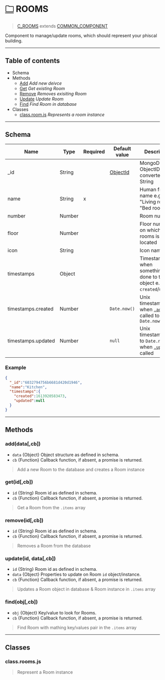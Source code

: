 # [🗀](../../comonents/rooms) ROOMS

> [C_ROOMS](./) extends [COMMON_COMPONENT](../system/component.md)

Component to manage/update rooms, which should represent your phiscal building.


---


## Table of contents 
- Schema
- Methods
  - [Add](#adddatacb) *Add new deivce*
  - [Get](#getidcb) *Get existing Room*
  - [Remove](#removeidcb) *Removes exisiting Room*
  - [Update](#updateid-datacb) *Update Room*
  - [Find](#findobjcb) *Find Room in database*
- Classes
  - [class.room.js]() *Represents a room instance*


---


## Schema
| Name               | Type   | Required | Default value | Description                                                                      |
| ------------------ | ------ | -------- | ------------- | -------------------------------------------------------------------------------- |
| _id                | String |          | [ObjectId]()  | MongoDB ObjectID converted to a String                                           |
| name               | String | x        |               | Human friendly name e.g. "Living room", "Bed room"                               |
| number             | Number |          |               | Room number                                                                      |
| floor              | Number |          |               | Floor number on which the rooms is located                                       |
| icon               | String |          |               | Icon name                                                                        |
| timestamps         | Object |          |               | Timestamps, when something was done to the object e.g. `created`/`updated`       |
| timestamps.created | Number |          | `Date.now()`  | Unix timestamp, set when [`.add`](#adddatacb) is called to `Date.now()`          |
| timestamps.updated | Number |          | `null`        | Unix timestamp, set to `Date.now()` when [`.update`](#updateid-datacb) is called |

### Example

```json
{
  "_id":"6032794756b6681d420d1946",
  "name":"Kitchen",
  "timestamps":{
    "created":1613920583473,
    "updated":null
  }
}
```


---


## Methods

### __add(data[,cb])__
* `data` {Object} Object structure as defined in schema.
* `cb` {Function} Callback function, if absent, a promise is returned.
> Add a new Room to the database and creates a Room instance

### __get(id[,cb])__
* `id` {String} Room id as defined in schema.
* `cb` {Function} Callback function, if absent, a promise is returned.
> Get a Room from the `.items` array

### __remove(id[,cb])__
* `id` {String} Room id as defined in schema.
* `cb` {Function} Callback function, if absent, a promise is returned.
> Removes a Room from the database

### __update(id, data[,cb])__
* `id` {String} Room id as defined in schema.
* `data` {Object} Properties to update on Room `id` object/instance.
* `cb` {Function} Callback function, if absent, a promise is returned.
> Updates a Room object in database & Room instance in `.items` array

### __find(obj[,cb])__
* `obj` {Object} Key/value to look for Rooms.
* `cb` {Function} Callback function, if absent, a promise is returned.
> Find Room with mathing key/values pair in the `.items` array


---

## Classes

### class.rooms.js
> Represent a Room instance